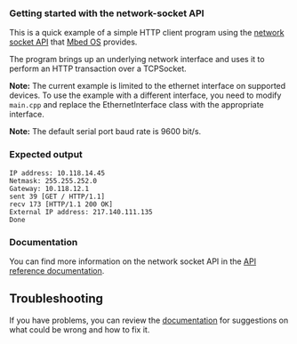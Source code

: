 ### Getting started with the network-socket API ###

This is a quick example of a simple HTTP client program using the
[network socket API](https://os.mbed.com/docs/latest/reference/network-socket.html) that [Mbed OS](https://github.com/ARMmbed/mbed-os) provides.

The program brings up an underlying network interface and uses it to perform an HTTP
transaction over a TCPSocket.

**Note:** The current example is limited to the ethernet interface on supported devices.
To use the example with a different interface, you need to modify `main.cpp` and
replace the EthernetInterface class with the appropriate interface.

**Note:** The default serial port baud rate is 9600 bit/s.

### Expected output ###

```
IP address: 10.118.14.45
Netmask: 255.255.252.0
Gateway: 10.118.12.1
sent 39 [GET / HTTP/1.1]
recv 173 [HTTP/1.1 200 OK]
External IP address: 217.140.111.135
Done
```

### Documentation ###

You can find more information on the network socket API in the [API reference documentation](https://os.mbed.com/docs/latest/reference/network-socket.html).

## Troubleshooting

If you have problems, you can review the [documentation](https://os.mbed.com/docs/latest/tutorials/debugging.html) for suggestions on what could be wrong and how to fix it.
